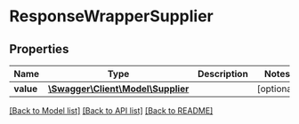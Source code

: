 # ResponseWrapperSupplier

## Properties
Name | Type | Description | Notes
------------ | ------------- | ------------- | -------------
**value** | [**\Swagger\Client\Model\Supplier**](Supplier.md) |  | [optional] 

[[Back to Model list]](../../README.md#documentation-for-models) [[Back to API list]](../../README.md#documentation-for-api-endpoints) [[Back to README]](../../README.md)


